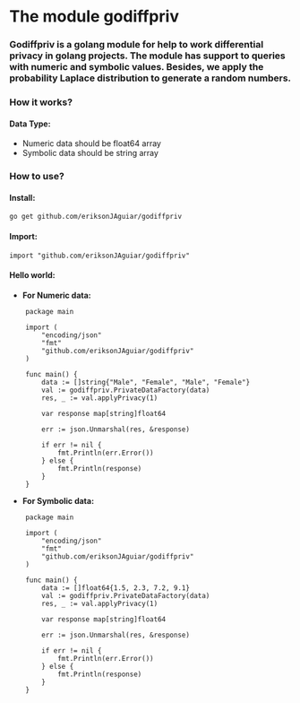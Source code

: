# The module godiffpriv
### Godiffpriv is a golang module for help to work differential privacy in golang projects. The module has support to queries with numeric and symbolic values. Besides, we apply the probability Laplace distribution to generate a random numbers.


### How it works?

#### Data Type:
- Numeric data should be float64 array
- Symbolic data should be string array

### How to use?

#### Install:
`
go get github.com/eriksonJAguiar/godiffpriv
`

#### Import:

`
import "github.com/eriksonJAguiar/godiffpriv"
`

#### Hello world:

- **For Numeric data:**

```	
	package main

	import (
		"encoding/json"
		"fmt"
		"github.com/eriksonJAguiar/godiffpriv"
	)
	
	func main() {
		data := []string{"Male", "Female", "Male", "Female"}
		val := godiffpriv.PrivateDataFactory(data)
		res, _ := val.applyPrivacy(1)

		var response map[string]float64

		err := json.Unmarshal(res, &response)

		if err != nil {
			fmt.Println(err.Error())
		} else {
			fmt.Println(response)
		}
	}
```

- **For Symbolic data:**

```
  	package main

	import (
		"encoding/json"
		"fmt"
		"github.com/eriksonJAguiar/godiffpriv"
	)
	
	func main() {
		data := []float64{1.5, 2.3, 7.2, 9.1}
		val := godiffpriv.PrivateDataFactory(data)
		res, _ := val.applyPrivacy(1)

		var response map[string]float64

		err := json.Unmarshal(res, &response)

		if err != nil {
			fmt.Println(err.Error())
		} else {
			fmt.Println(response)
		}
	}
```


